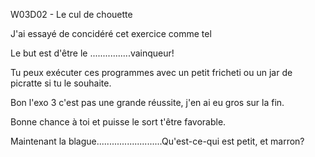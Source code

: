 W03D02 - Le cul de chouette

J'ai essayé de concidéré cet exercice comme tel

Le but est d'être le ................vainqueur!

Tu peux exécuter ces programmes avec un petit fricheti ou un jar de picratte si tu le souhaite. 

Bon l'exo 3 c'est pas une grande réussite, j'en ai eu gros sur la fin. 

Bonne chance à toi et puisse le sort t'être favorable.

Maintenant la blague..........................Qu'est-ce-qui est petit, et marron? 
